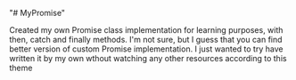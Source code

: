 "# MyPromise"

Created my own Promise class implementation for learning purposes, with then, catch and finally methods.
I'm not sure, but I guess that you can find better version of custom Promise implementation.
I just wanted to try have written it by my own wthout watching any other resources according to this theme
